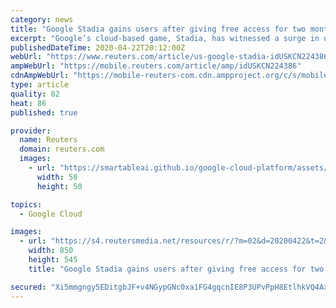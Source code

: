 ```yaml
---
category: news
title: "Google Stadia gains users after giving free access for two months"
excerpt: "Google’s cloud-based game, Stadia, has witnessed a surge in users after the tech giant gifted two months of free access to its premium version for gamers sheltering at home to curb the spread of the coronavirus."
publishedDateTime: 2020-04-22T20:12:00Z
webUrl: "https://www.reuters.com/article/us-google-stadia-idUSKCN224386"
ampWebUrl: "https://mobile.reuters.com/article/amp/idUSKCN224386"
cdnAmpWebUrl: "https://mobile-reuters-com.cdn.ampproject.org/c/s/mobile.reuters.com/article/amp/idUSKCN224386"
type: article
quality: 82
heat: 86
published: true

provider:
  name: Reuters
  domain: reuters.com
  images:
    - url: "https://smartableai.github.io/google-cloud-platform/assets/images/organizations/reuters.com-50x50.jpg"
      width: 50
      height: 50

topics:
  - Google Cloud

images:
  - url: "https://s4.reutersmedia.net/resources/r/?m=02&d=20200422&t=2&i=1516080494&w=&fh=545px&fw=&ll=&pl=&sq=&r=LYNXNPEG3L24Y"
    width: 850
    height: 545
    title: "Google Stadia gains users after giving free access for two months"

secured: "Xi5mmgngy5EDitgbJF+v4NGypGNc0xa1FG4gqcnIE8P3UPvPpH8EtlhkVQ4Axuif6CLWdKnH1H6sVmuyMQZsjKXlr5LCuqfcAa5KYcazMExJ896ekBDKUwoQLY2ghkXtTXeeAUDvZObR2k8kouoaCaT+4UbPI9SA0tLlq2PDTir4y9PlDiWPgZChheF0UGC36/CkcpXwcNfrBmNOAouhb4gVUHugdxlOREvFHW+RY8WJWAgd8TTDPqoa1Pt1ijiIe20RnLtu+jJY4hYoUl8uWfG6EDfZtzuv8zPUejs/uK0BIb1vq174mYM/vstf0Uf9LlSyqScYaQ6Qw/1bh8dSCfa3isUCLmtA9prcY0aGntao4zx2PakrE0Llz4VQgwDP3baFTtAq6uqEmSHtHfqle1yDp8imcS4RSXRDXYctnfI1rZ2yOMVSg/ZuiboIYWgmckfTrzSqPRQCT9dIHyVaT2i00gCwfyfYpF9DrpdM2IE=;pxWHcP0hhs3es4FXNDJ5sw=="
---
```


